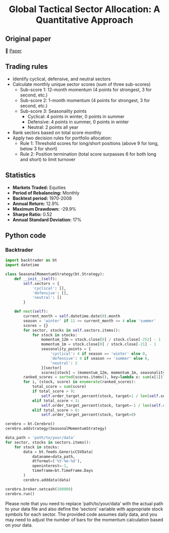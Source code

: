 <div align="center">
  <h1>Global Tactical Sector Allocation: A Quantitative Approach</h1>
</div>

## Original paper

📕 [Paper](https://papers.ssrn.com/sol3/papers.cfm?abstract_id=1742422)

## Trading rules

- Identify cyclical, defensive, and neutral sectors
- Calculate monthly unique sector scores (sum of three sub-scores)
    - Sub-score 1: 12-month momentum (4 points for strongest, 3 for second, etc.)
    - Sub-score 2: 1-month momentum (4 points for strongest, 3 for second, etc.)
    - Sub-score 3: Seasonality points
        - Cyclical: 4 points in winter, 0 points in summer
        - Defensive: 4 points in summer, 0 points in winter
        - Neutral: 2 points all year
- Rank sectors based on total score monthly
- Apply two decision rules for portfolio allocation:
    - Rule 1: Threshold scores for long/short positions (above 9 for long, below 3 for short)
    - Rule 2: Position termination (total score surpasses 6 for both long and short) to limit turnover

## Statistics

- **Markets Traded:** Equities
- **Period of Rebalancing:** Monthly
- **Backtest period:** 1970-2008
- **Annual Return:** 12.9%
- **Maximum Drawdown:** -29.9%
- **Sharpe Ratio:** 0.52
- **Annual Standard Deviation:** 17%

## Python code

### Backtrader

```python
import backtrader as bt
import datetime

class SeasonalMomentumStrategy(bt.Strategy):
    def __init__(self):
        self.sectors = {
            'cyclical': [],
            'defensive': [],
            'neutral': []
        }

    def next(self):
        current_month = self.datetime.date(0).month
        season = 'winter' if 11 <= current_month <= 4 else 'summer'
        scores = {}
        for sector, stocks in self.sectors.items():
            for stock in stocks:
                momentum_12m = stock.close[0] / stock.close[-252] - 1
                momentum_1m = stock.close[0] / stock.close[-21] - 1
                seasonality_points = {
                    'cyclical': 4 if season == 'winter' else 0,
                    'defensive': 4 if season == 'summer' else 0,
                    'neutral': 2
                }[sector]
                scores[stock] = (momentum_12m, momentum_1m, seasonality_points)
        ranked_scores = sorted(scores.items(), key=lambda x: sum(x[1]), reverse=True)
        for i, (stock, score) in enumerate(ranked_scores):
            total_score = sum(score)
            if total_score > 9:
                self.order_target_percent(stock, target=1 / len(self.sectors))
            elif total_score < 3:
                self.order_target_percent(stock, target=-1 / len(self.sectors))
            elif total_score > 6:
                self.order_target_percent(stock, target=0)

cerebro = bt.Cerebro()
cerebro.addstrategy(SeasonalMomentumStrategy)

data_path = 'path/to/your/data'
for sector, stocks in sectors.items():
    for stock in stocks:
        data = bt.feeds.GenericCSVData(
            dataname=data_path,
            dtformat=('%Y-%m-%d'),
            openinterest=-1,
            timeframe=bt.TimeFrame.Days
        )
        cerebro.adddata(data)

cerebro.broker.setcash(100000)
cerebro.run()
```

Please note that you need to replace ‘path/to/your/data’ with the actual path to your data file and also define the ‘sectors’ variable with appropriate stock symbols for each sector. The provided code assumes daily data, and you may need to adjust the number of bars for the momentum calculation based on your data.